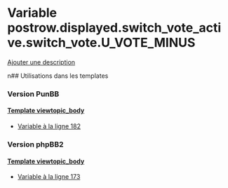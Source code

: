 # Variable postrow.displayed.switch_vote_active.switch_vote.U_VOTE_MINUS
[Ajouter une description](https://fa-tvars.appspot.com/postrow.displayed.switch_vote_active.switch_vote.U_VOTE_MINUS)

n## Utilisations dans les templates

### Version PunBB

#### [Template viewtopic_body](punbb/viewtopic_body.md)
* [Variable à la ligne 182](../punbb/viewtopic_body.tpl#L182)

### Version phpBB2

#### [Template viewtopic_body](subsilver/viewtopic_body.md)
* [Variable à la ligne 173](../subsilver/viewtopic_body.tpl#L173)